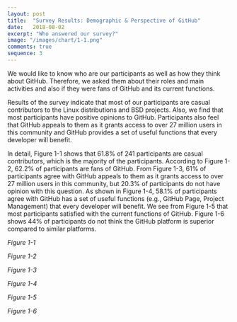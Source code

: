 ```yaml
---
layout: post
title:  "Survey Results: Demographic & Perspective of GitHub"
date:   2018-08-02
excerpt: "Who answered our survey?"
image: "/images/chart/1-1.png"
comments: true
sequence: 3
---
```


<script src="https://ajax.googleapis.com/ajax/libs/jquery/3.3.1/jquery.min.js"></script>
<script src="https://code.highcharts.com/highcharts.js"></script>
<script src="https://code.highcharts.com/modules/exporting.js"></script>
<script src="https://code.highcharts.com/modules/export-data.js"></script>
<link rel="stylesheet" href="{{ "/assets/css/table.css" | absolute_url }}">
<link rel="stylesheet" href="{{ "/assets/css/chart.css" | absolute_url }}">
<link rel="stylesheet" href="{{ "/assets/css/grid.css" | absolute_url }}">

<div id="content">   
  <p>We would like to know who are our participants as well as how they think about GitHub. Therefore, we asked them about their roles and main activities and also if they were fans of GitHub and its current functions.</p>
  <p>Results of the survey indicate that most of our participants are casual contributors to the Linux distributions and BSD projects. Also, we find that most participants have positive opinions to GitHub. Participants also feel that GitHub appeals to them as it grants access to over 27 million users in this community and GitHub provides a set of useful functions that every developer will benefit.</p>
  <p>In detail, Figure 1-1 shows that 61.8% of 241 participants are casual contributors, which is the majority of the participants. According to Figure 1-2, 62.2% of participants are fans of GitHub. From Figure 1-3, 61% of participants agree with GitHub appeals to them as it grants access to over 27 million users in this community, but 20.3% of participants do not have opinion with this question. As shown in Figure 1-4, 58.1% of participants agree with GitHub has a set of useful functions (e.g., GitHub Page, Project Management) that every developer will benefit. We see from Figure 1-5 that most participants satisfied with the current functions of GitHub. Figure 1-6 shows 44% of participants do not think the GitHub platform is superior compared to similar platforms.</p>
  <div class="chart" id="1-1"></div>
  <p id="chart-des"><i>Figure 1-1</i></p>
  <div class="spacer"></div>
  <div class="grid-container">
    <div class="row">
      <div class="col-6">
        <div class="chart" id="1-2"></div>
        <p id="chart-des"><i>Figure 1-2</i></p>
      </div>
      <div class="col-6">
        <div class="chart" id="1-3"></div>
        <p id="chart-des"><i>Figure 1-3</i></p>
      </div>
    </div>
    <div class="row">
      <div class="col-6">
        <div class="chart" id="1-4"></div>
        <p id="chart-des"><i>Figure 1-4</i></p>
      </div>
      <div class="col-6">
        <div class="chart" id="1-5"></div>
        <p id="chart-des"><i>Figure 1-5</i></p>
      </div>
    </div>
    <div class="row">
      <div class="col-3" style="min-width:300px;"></div> 
      <div class="col-6">
        <div class="chart" id="1-6"></div>
        <p id="chart-des"><i>Figure 1-6</i></p>
      </div>
      <div class="col-3" style="min-width:300px;"></div>
  </div>
</div>
<script src="{{ "/assets/js/chart/01.js" | absolute_url }}"></script>
